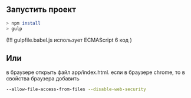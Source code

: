 Запустить проект
----------------------------
```bash
> npm install
> gulp
```

(!!! gulpfile.babel.js использует ECMAScript 6 код )

Или
----------------------------
в браузере открыть файл app/index.html.
если в браузере chrome, то в свойства браузера добавить
```bash
--allow-file-access-from-files --disable-web-security
```
